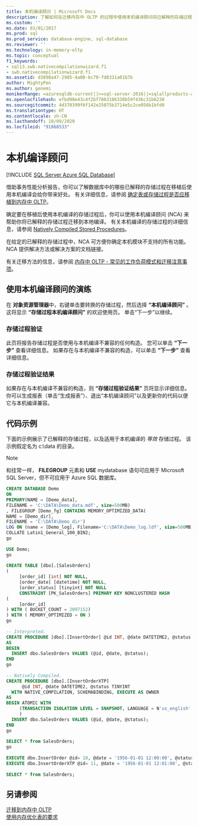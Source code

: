 ```yaml
---
title: 本机编译顾问 | Microsoft Docs
description: 了解如何在迁移内存中 OLTP 的过程中使用本机编译顾问将已解释的存储过程迁移到本机编译。
ms.custom: ''
ms.date: 03/01/2017
ms.prod: sql
ms.prod_service: database-engine, sql-database
ms.reviewer: ''
ms.technology: in-memory-oltp
ms.topic: conceptual
f1_keywords:
- sql13.swb.nativecompilationwizard.f1
- swb.nativecompilationwizard.f1
ms.assetid: d3898a47-2985-4a08-bc70-fd8331a01b7b
author: MightyPen
ms.author: genemi
monikerRange: =azuresqldb-current||>=sql-server-2016||=sqlallproducts-allversions||>=sql-server-linux-2017||=azuresqldb-mi-current
ms.openlocfilehash: efbd90e43c4f2bf7863106330b59f436c31b6238
ms.sourcegitcommit: 4d370399f6f142e25075b3714e5c2ce056b1bfd0
ms.translationtype: HT
ms.contentlocale: zh-CN
ms.lasthandoff: 10/09/2020
ms.locfileid: "91868533"
---
```

# <a name="native-compilation-advisor"></a>本机编译顾问
[!INCLUDE [SQL Server Azure SQL Database](../../includes/applies-to-version/sql-asdb.md)]

  借助事务性能分析报告，你可以了解数据库中的哪些已解释的存储过程在移植后使用本机编译会给你带来好处。 有关详细信息，请参阅 [确定表或存储过程是否应移植到内存中 OLTP](../../relational-databases/in-memory-oltp/determining-if-a-table-or-stored-procedure-should-be-ported-to-in-memory-oltp.md)。  
  
 确定要在移植后使用本机编译的存储过程后，你可以使用本机编译顾问 (NCA) 来帮助你将已解释的存储过程迁移到本地编译。 有关本机编译的存储过程的详细信息，请参阅 [Natively Compiled Stored Procedures](./a-guide-to-query-processing-for-memory-optimized-tables.md)。  
  
 在给定的已解释的存储过程中，NCA 可方便你确定本机模块不支持的所有功能。 NCA 提供解决方法或解决方案的文档链接。  
  
 有关迁移方法的信息，请参阅 [内存中 OLTP - 常见的工作负荷模式和迁移注意事项](/previous-versions/dn673538(v=msdn.10))。  
  
## <a name="walkthrough-using-the-native-compilation-advisor"></a>使用本机编译顾问的演练  
 在 **对象资源管理器**中，右键单击要转换的存储过程，然后选择 **“本机编译顾问”** 。 这将显示 **“存储过程本机编译顾问”** 的欢迎使用页。 单击“下一步”以继续。  
  
### <a name="stored-procedure-validation"></a>存储过程验证  
 此页将报告存储过程是否使用与本机编译不兼容的任何构造。 您可以单击 **“下一步”** 查看详细信息。 如果存在与本机编译不兼容的构造，可以单击 **“下一步”** 查看详细信息。  
  
### <a name="stored-procedure-validation-result"></a>存储过程验证结果  
 如果存在与本机编译不兼容的构造，则 **“存储过程验证结果”** 页将显示详细信息。 你可以生成报表（单击“生成报表”）、退出“本机编译顾问”以及更新你的代码以便它与本机编译兼容。  
  
## <a name="code-sample"></a>代码示例  
 下面的示例展示了已解释的存储过程，以及适用于本机编译的 *等效* 存储过程。 该示例假定名为 c:\data 的目录。  
  
> [!NOTE]  
>  和往常一样， **FILEGROUP** 元素和 **USE** mydatabase 语句可应用于 Microsoft SQL Server，但不可应用于 Azure SQL 数据库。  
  
```sql  
CREATE DATABASE Demo  
ON  
PRIMARY(NAME = [Demo_data],  
FILENAME = 'C:\DATA\Demo_data.mdf', size=500MB)  
, FILEGROUP [Demo_fg] CONTAINS MEMORY_OPTIMIZED_DATA(  
NAME = [Demo_dir],  
FILENAME = 'C:\DATA\Demo_dir')  
LOG ON (name = [Demo_log], Filename='C:\DATA\Demo_log.ldf', size=500MB)  
COLLATE Latin1_General_100_BIN2;  
go  
  
USE Demo;  
go  
  
CREATE TABLE [dbo].[SalesOrders]  
(  
     [order_id] [int] NOT NULL,  
     [order_date] [datetime] NOT NULL,  
     [order_status] [tinyint] NOT NULL  
     CONSTRAINT [PK_SalesOrders] PRIMARY KEY NONCLUSTERED HASH   
(  
     [order_id]  
) WITH ( BUCKET_COUNT = 2097152)  
) WITH ( MEMORY_OPTIMIZED = ON )  
go  
  
-- Interpreted.  
CREATE PROCEDURE [dbo].[InsertOrder] @id INT, @date DATETIME2, @status TINYINT  
AS   
BEGIN   
  INSERT dbo.SalesOrders VALUES (@id, @date, @status);  
END  
go  
  
-- Natively Compiled.  
CREATE PROCEDURE [dbo].[InsertOrderXTP]  
      @id INT, @date DATETIME2, @status TINYINT  
  WITH NATIVE_COMPILATION, SCHEMABINDING, EXECUTE AS OWNER  
AS   
BEGIN ATOMIC WITH   
     (TRANSACTION ISOLATION LEVEL = SNAPSHOT, LANGUAGE = N'us_english'  
     )  
  INSERT dbo.SalesOrders VALUES (@id, @date, @status);  
END  
go  
  
SELECT * from SalesOrders;  
go  
  
EXECUTE dbo.InsertOrder @id= 10, @date = '1956-01-01 12:00:00', @status = 1;  
EXECUTE dbo.InsertOrderXTP @id= 11, @date = '1956-01-01 12:01:00', @status = 2;  
  
SELECT * from SalesOrders;  
```  
  
## <a name="see-also"></a>另请参阅  
 [迁移到内存中 OLTP](./plan-your-adoption-of-in-memory-oltp-features-in-sql-server.md)   
 [使用内存优化表的要求](../../relational-databases/in-memory-oltp/requirements-for-using-memory-optimized-tables.md)  
  
